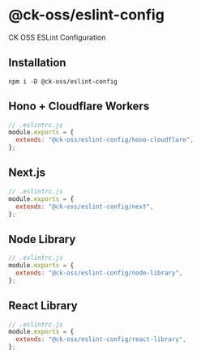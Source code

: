# @ck-oss/eslint-config

CK OSS ESLint Configuration

## Installation

```
npm i -D @ck-oss/eslint-config
```

## Hono + Cloudflare Workers

```js
// .eslintrc.js
module.exports = {
  extends: "@ck-oss/eslint-config/hono-cloudflare",
};
```

## Next.js

```js
// .eslintrc.js
module.exports = {
  extends: "@ck-oss/eslint-config/next",
};
```

## Node Library

```js
// .eslintrc.js
module.exports = {
  extends: "@ck-oss/eslint-config/node-library",
};
```

## React Library

```js
// .eslintrc.js
module.exports = {
  extends: "@ck-oss/eslint-config/react-library",
};
```
